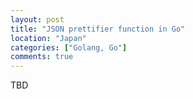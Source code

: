 ```yaml
---
layout: post
title: "JSON prettifier function in Go"
location: "Japan"
categories: ["Golang, Go"]
comments: true
---
```


TBD
